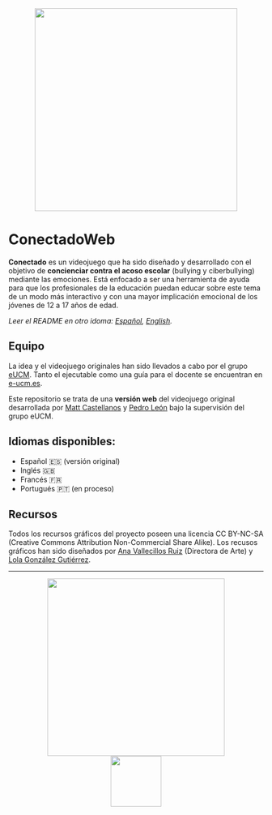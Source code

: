 <div align="center">
  <img src="https://user-images.githubusercontent.com/5657407/35525810-db5de806-0525-11e8-9481-161d44dfa78b.png" width="400" />
</div>

# ConectadoWeb
**Conectado** es un videojuego que ha sido diseñado y desarrollado con el objetivo de **concienciar contra el acoso escolar** (bullying y ciberbullying) mediante las emociones. Está enfocado a ser una herramienta de ayuda para que los profesionales de la educación puedan educar sobre este tema de un modo más interactivo y con una mayor implicación emocional de los jóvenes de 12 a 17 años de edad.

*Leer el README en otro idoma: [Español](README.md), [English](README.en.md).*

## Equipo
La idea y el videojuego originales han sido llevados a cabo por el grupo [eUCM](http://www.e-ucm.es/es/). Tanto el ejecutable como una guía para el docente se encuentran en [e-ucm.es](https://www.e-ucm.es/es/portfolio-item/conectado/). 

Este repositorio se trata de una **versión web** del videojuego original desarrollada por [Matt Castellanos](https://github.com/MattCastUCM) y [Pedro León](https://github.com/P4179) bajo la supervisión del grupo eUCM.

## Idiomas disponibles:
- Español 🇪🇸 (versión original) 
- Inglés 🇬🇧
- Francés 🇫🇷
- Portugués 🇵🇹 (en proceso)

## Recursos
Todos los recursos gráficos del proyecto poseen una licencia CC BY-NC-SA (Creative Commons Attribution Non-Commercial Share Alike). Los recusos gráficos han sido diseñados por [Ana Vallecillos Ruiz](https://nashek.artstation.com/) (Directora de Arte) y [Lola González Gutiérrez](https://www.redbubble.com/es/people/lolagonzalez/shop?asc=u).

<hr>

<div align="center">
  <div>
  <img src="https://user-images.githubusercontent.com/5657407/35525801-d3bbfcdc-0525-11e8-8869-411747382430.png" width="350" />
  </div>
  <div>
  <img src="https://user-images.githubusercontent.com/5657407/35526291-3ae51064-0527-11e8-8c49-b8710438dda7.png" width="100" />
  </div>
</div>
